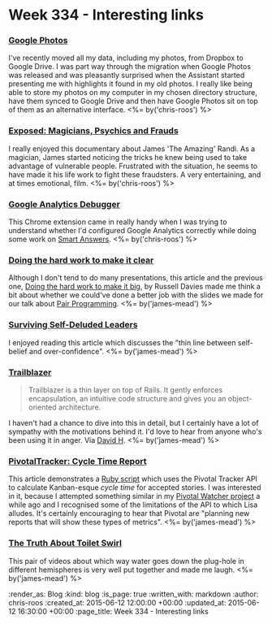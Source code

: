 Week 334 - Interesting links
============================

### [Google Photos](http://googleblog.blogspot.co.uk/2015/05/picture-this-fresh-approach-to-photos.html)

I've recently moved all my data, including my photos, from Dropbox to Google Drive. I was part way through the migration when Google Photos was released and was pleasantly surprised when the Assistant started presenting me with highlights it found in my old photos. I really like being able to store my photos on my computer in my chosen directory structure, have them synced to Google Drive and then have Google Photos sit on top of them as an alternative interface. <%= by('chris-roos') %>


### [Exposed: Magicians, Psychics and Frauds](http://www.bbc.co.uk/programmes/b04ndsb3)

I really enjoyed this documentary about James 'The Amazing' Randi. As a magician, James started noticing the tricks he knew being used to take advantage of vulnerable people. Frustrated with the situation, he seems to have made it his life work to fight these fraudsters. A very entertaining, and at times emotional, film. <%= by('chris-roos') %>


### [Google Analytics Debugger](https://chrome.google.com/webstore/detail/google-analytics-debugger/jnkmfdileelhofjcijamephohjechhna?hl=en)

This Chrome extension came in really handy when I was trying to understand whether I'd configured Google Analytics correctly while doing some work on [Smart Answers](https://github.com/alphagov/smart-answers). <%= by('chris-roos') %>


### [Doing the hard work to make it clear](http://russelldavies.typepad.com/planning/2015/06/doing-the-hard-work-to-make-it-clear.html)

Although I don't tend to do many presentations, this article and the previous one, [Doing the hard work to make it big](http://russelldavies.typepad.com/planning/2015/06/doing-the-hard-work-to-make-it-big.html), by Russell Davies made me think a bit about whether we could've done a better job with the slides we made for our talk about [Pair Programming](https://github.com/freerange/pair-programming-presentation). <%= by('james-mead') %>


### [Surviving Self-Deluded Leaders](http://stumblingandmumbling.typepad.com/stumbling_and_mumbling/2015/06/surviving-self-deluded-leaders.html)

I enjoyed reading this article which discusses the "thin line between self-belief and over-confidence". <%= by('james-mead') %>


### [Trailblazer](https://github.com/apotonick/trailblazer)

> Trailblazer is a thin layer on top of Rails. It gently enforces encapsulation, an intuitive code structure and gives you an object-oriented architecture.

I haven't had a chance to dive into this in detail, but I certainly have a lot of sympathy with the motivations behind it. I'd love to hear from anyone who's been using it in anger. Via [David H](http://davidheath.org/). <%= by('james-mead') %>


### [PivotalTracker: Cycle Time Report](http://www.pivotaltracker.com/community/tracker-blog/cycle-time-report-example-script-using-trackers-api)

This article demonstrates a [Ruby script](https://github.com/pivotaltracker/api_examples/blob/master/reportCycleTime.rb) which uses the Pivotal Tracker API to calculate Kanban-esque _cycle time_ for accepted stories. I was interested in it, because I attempted something similar in my [Pivotal Watcher project](https://github.com/freerange/pivotal_watcher) a while ago and I recognised some of the limitations of the API to which Lisa alludes. It's certainly encouraging to hear that Pivotal are "planning new reports that will show these types of metrics". <%= by('james-mead') %>


### [The Truth About Toilet Swirl](http://www.smartereveryday.com/toiletswirl)

This pair of videos about which way water goes down the plug-hole in different hemispheres is very well put together and made me laugh. <%= by('james-mead') %>


:render_as: Blog
:kind: blog
:is_page: true
:written_with: markdown
:author: chris-roos
:created_at: 2015-06-12 12:00:00 +00:00
:updated_at: 2015-06-12 16:30:00 +00:00
:page_title: Week 334 - Interesting links
